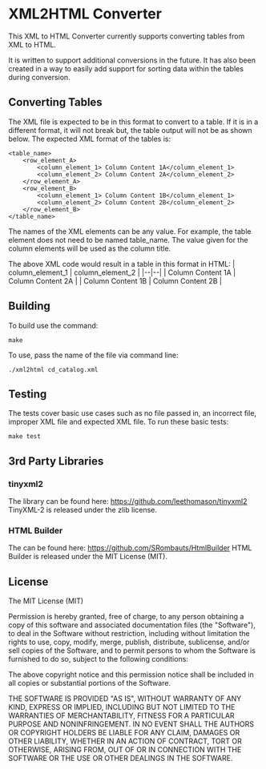 # XML2HTML Converter

This XML to HTML Converter currently supports converting tables from XML to HTML. 

It is written to support additional conversions in the future. 
It has also been created in a way to easily add support for sorting data within the tables during conversion.


## Converting Tables
The XML file is expected to be in this format to convert to a table. If it is in a different format, it will not break but, the table output will not be as shown below. The expected XML format of the tables is:

    <table_name>
        <row_element_A>
            <column_element_1> Column Content 1A</column_element_1>
            <column_element_2> Column Content 2A</column_element_2>
        </row_element_A>
        <row_element_B>
            <column_element_1> Column Content 1B</column_element_1>
            <column_element_2> Column Content 2B</column_element_2>
        </row_element_B>
    </table_name>

The names of the XML elements can be any value. For example, the table element does not need to be named table_name. The value given for the column elements will be used as the column title. 

The above XML code would result in a table in this format in HTML:
| column_element_1 | column_element_2 |
|--|--|
| Column Content 1A | Column Content 2A |
| Column Content 1B | Column Content 2B |

## Building

To build use the command:

    make
 
 To use, pass the name of the file via command line:

    ./xml2html cd_catalog.xml
    
## Testing
The tests cover basic use cases such as no file passed in, an incorrect file, improper XML file and expected XML file. 
To run these basic tests:

    make test
   



## 3rd Party Libraries

### tinyxml2
The library can be found here: https://github.com/leethomason/tinyxml2
TinyXML-2 is released under the zlib license.

###  HTML Builder
The can be found here: https://github.com/SRombauts/HtmlBuilder
HTML Builder is released under the MIT License (MIT).

## License
The MIT License (MIT)

Permission is hereby granted, free of charge, to any person obtaining a copy
of this software and associated documentation files (the "Software"), to deal
in the Software without restriction, including without limitation the rights
to use, copy, modify, merge, publish, distribute, sublicense, and/or sell
copies of the Software, and to permit persons to whom the Software is furnished
to do so, subject to the following conditions:

The above copyright notice and this permission notice shall be included in all
copies or substantial portions of the Software.

THE SOFTWARE IS PROVIDED "AS IS", WITHOUT WARRANTY OF ANY KIND, EXPRESS OR
IMPLIED, INCLUDING BUT NOT LIMITED TO THE WARRANTIES OF MERCHANTABILITY,
FITNESS FOR A PARTICULAR PURPOSE AND NONINFRINGEMENT. IN NO EVENT SHALL THE
AUTHORS OR COPYRIGHT HOLDERS BE LIABLE FOR ANY CLAIM, DAMAGES OR OTHER LIABILITY,
WHETHER IN AN ACTION OF CONTRACT, TORT OR OTHERWISE, ARISING FROM, OUT OF OR
IN CONNECTION WITH THE SOFTWARE OR THE USE OR OTHER DEALINGS IN THE SOFTWARE.
